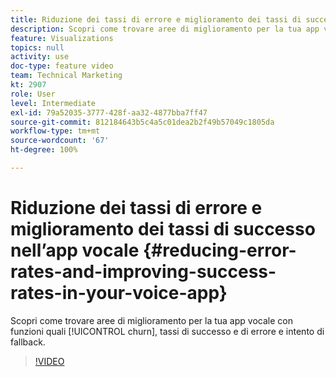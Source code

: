 ```yaml
---
title: Riduzione dei tassi di errore e miglioramento dei tassi di successo nell’app vocale
description: Scopri come trovare aree di miglioramento per la tua app vocale con funzioni quali abbandono, tassi di successo e di errore e intento di fallback.
feature: Visualizations
topics: null
activity: use
doc-type: feature video
team: Technical Marketing
kt: 2907
role: User
level: Intermediate
exl-id: 79a52035-3777-428f-aa32-4877bba7ff47
source-git-commit: 812184643b5c4a5c01dea2b2f49b57049c1805da
workflow-type: tm+mt
source-wordcount: '67'
ht-degree: 100%

---
```


# Riduzione dei tassi di errore e miglioramento dei tassi di successo nell’app vocale {#reducing-error-rates-and-improving-success-rates-in-your-voice-app}

Scopri come trovare aree di miglioramento per la tua app vocale con funzioni quali [!UICONTROL churn], tassi di successo e di errore e intento di fallback.

>[!VIDEO](https://video.tv.adobe.com/v/328586/?quality=12&learn=on&captions=ita)

